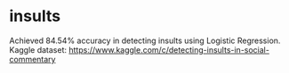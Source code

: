 # insults
Achieved 84.54% accuracy in detecting insults using Logistic Regression. 
Kaggle dataset: https://www.kaggle.com/c/detecting-insults-in-social-commentary
